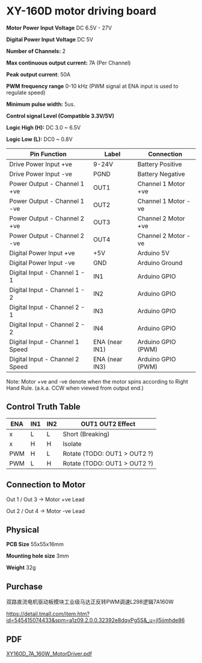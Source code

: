 # XY-160D motor driving board

**Motor Power Input Voltage** DC 6.5V - 27V

**Digital Power Input Voltage** DC 5V

**Number of Channels:** 2

**Max continuous output current:**  7A (Per Channel)

**Peak output current**: 50A

**PWM frequency range** 0-10 kHz (PWM signal at ENA input is used to regulate speed)

**Minimum pulse width:** 5us.

**Control signal Level (Compatible 3.3V/5V)**

**Logic High (H):** DC 3.0 ~ 6.5V

**Logic Low (L):** DC0 ~ 0.8V

| Pin Function                    | Label          | Connection          |
| ------------------------------- | -------------- | ------------------- |
| Drive Power Input +ve           | 9-24V          | Battery Positive    |
| Drive Power Input -ve           | PGND           | Battery Negative    |
| Power Output - Channel 1 +ve    | OUT1           | Channel 1 Motor +ve |
| Power Output - Channel 1 -ve    | OUT2           | Channel 1 Motor -ve |
| Power Output - Channel 2 +ve    | OUT3           | Channel 2 Motor +ve |
| Power Output - Channel 2 -ve    | OUT4           | Channel 2 Motor -ve |
| Digital Power Input +ve         | +5V            | Arduino 5V          |
| Digital Power Input -ve         | GND            | Arduino Ground      |
| Digital Input - Channel 1 - 1   | IN1            | Arduino GPIO        |
| Digital Input - Channel 1 - 2   | IN2            | Arduino GPIO        |
| Digital Input - Channel 2 - 1   | IN3            | Arduino GPIO        |
| Digital Input - Channel 2 - 2   | IN4            | Arduino GPIO        |
| Digital Input - Channel 1 Speed | ENA (near IN1) | Arduino GPIO (PWM)  |
| Digital Input - Channel 2 Speed | ENA (near IN3) | Arduino GPIO (PWM)  |

Note: Motor +ve and -ve denote when the motor spins according to Right Hand Rule. (a.k.a. CCW when viewed from output end.)



## Control Truth Table

| ENA  | IN1  | IN2  | OUT1 OUT2 Effect             |
| ---- | ---- | ---- | ---------------------------- |
| x    | L    | L    | Short (Breaking)             |
| x    | H    | H    | Isolate                      |
| PWM  | H    | L    | Rotate (TODO: OUT1 > OUT2 ?) |
| PWM  | L    | H    | Rotate (TODO: OUT1 > OUT2 ?) |

## Connection to Motor 

Out 1 / Out 3 -> Motor +ve Lead

Out 2 / Out 4 -> Motor -ve Lead

## **Physical**

**PCB Size**  55x55x16mm  

**Mounting hole size**  3mm

**Weight** 32g

## Purchase

双路直流电机驱动板模块工业级马达正反转PWM调速L298逻辑7A160W

https://detail.tmall.com/item.htm?id=545415074433&spm=a1z09.2.0.0.32392e8dqyPg5S&_u=jl5jjmhde86 

## PDF

[XY160D_7A_160W_MotorDriver.pdf](XY160D_7A_160W_MotorDriver.pdf) 